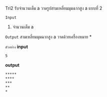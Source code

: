 Tri2
รับจำนวนเต็ม a วาดรูปสามเหลี่ยมมุมฉากสูง a แบบที่ 2

`Input`
1. จำนวนเต็ม a

`Output`
สามเหลี่ยมมุมฉากสูง a วาดด้วยเครื่องหมาย \*

`ตัวอย่าง`
__input__
```
5
```
__output__
```
*****
****
***
**
*
```